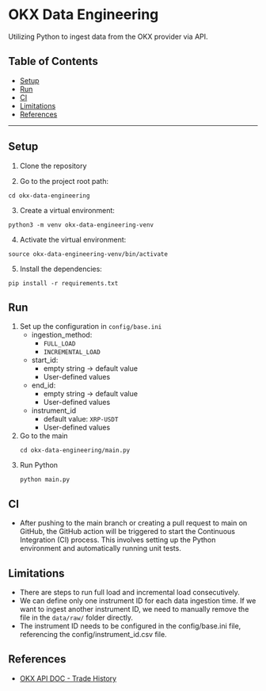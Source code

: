 # OKX Data Engineering
Utilizing Python to ingest data from the OKX provider via API.

## Table of Contents
- [Setup](#setup)
- [Run](#run)
- [CI](#ci)
- [Limitations](#limitations)
- [References](#references)
---

## Setup
1. Clone the repository

2. Go to the project root path:
```
cd okx-data-engineering
```

3. Create a virtual environment:
```
python3 -m venv okx-data-engineering-venv
```

4. Activate the virtual environment:
```
source okx-data-engineering-venv/bin/activate
```

5. Install the dependencies:
```
pip install -r requirements.txt
```

## Run
1. Set up the configuration in `config/base.ini`
    - ingestion_method:
        - `FULL_LOAD`
        - `INCREMENTAL_LOAD`
    - start_id:
        - empty string -> default value
        - User-defined values
    - end_id:
        - empty string -> default value
        - User-defined values
    - instrument_id
        - default value: `XRP-USDT`
        - User-defined values
2. Go to the main
    ```
    cd okx-data-engineering/main.py
    ```
3. Run Python
    ```
    python main.py
    ```

## CI
- After pushing to the main branch or creating a pull request to main on GitHub, the GitHub action will be triggered to start the Continuous Integration (CI) process. This involves setting up the Python environment and automatically running unit tests.

## Limitations
- There are steps to run full load and incremental load consecutively.
- We can define only one instrument ID for each data ingestion time. If we want to ingest another instrument ID, we need to manually remove the file in the `data/raw/` folder directly.
- The instrument ID needs to be configured in the config/base.ini file, referencing the config/instrument_id.csv file.

## References
- [OKX API DOC - Trade History](https://www.okx.com/docs-v5/en/#order-book-trading-market-data-get-trades-history)